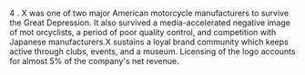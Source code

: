 4 . X was one of two major American motorcycle manufacturers to survive
the Great Depression. It also survived a media-accelerated negative
image of mot    orcyclists, a period of poor quality control, and
competition with Japanese manufacturers.X sustains a loyal brand
community which keeps active through clubs, events, and a museum.
Licensing of the logo accounts for almost 5% of the company's net
revenue.
